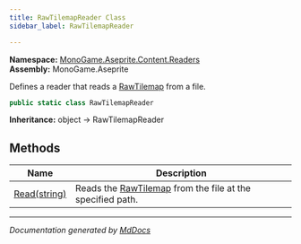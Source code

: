 ```yaml
---
title: RawTilemapReader Class
sidebar_label: RawTilemapReader

---
```


**Namespace:** [MonoGame.Aseprite.Content.Readers](../)  
**Assembly:** MonoGame.Aseprite

Defines a reader that reads a [RawTilemap](../../../RawTypes/RawTilemap/) from a file.

```csharp
public static class RawTilemapReader
```

**Inheritance:** object → RawTilemapReader

## Methods

| Name                            | Description                                                                                        |
| ------------------------------- | -------------------------------------------------------------------------------------------------- |
| [Read(string)](Methods/Read.md) | Reads the [RawTilemap](../../../RawTypes/RawTilemap/) from the file at the specified path. |

___

*Documentation generated by [MdDocs](https://github.com/ap0llo/mddocs)*
